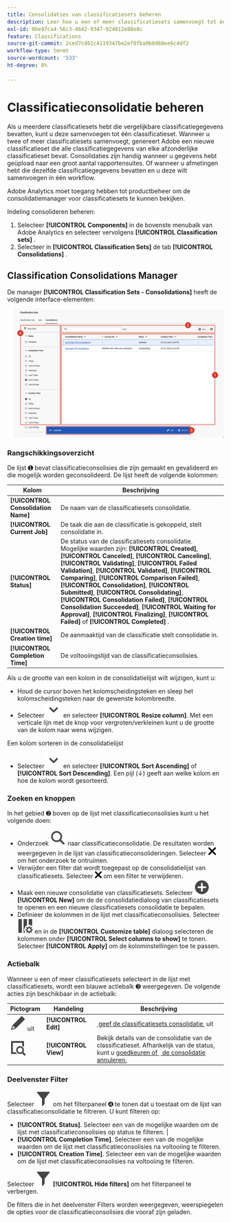 ```yaml
---
title: Consolidaties van classificatiesets beheren
description: Leer hoe u een of meer classificatiesets samenvoegt tot één classificatieset.
exl-id: 0be97ca4-56c3-4642-9347-924812e88e8c
feature: Classifications
source-git-commit: 2ced7cd61c4119347be2ef0fba9b8d60ee6c4df2
workflow-type: tm+mt
source-wordcount: '533'
ht-degree: 0%

---
```


# Classificatieconsolidatie beheren

Als u meerdere classificatiesets hebt die vergelijkbare classificatiegegevens bevatten, kunt u deze samenvoegen tot één classificatieset. Wanneer u twee of meer classificatiesets samenvoegt, genereert Adobe een nieuwe classificatieset die alle classificatiegegevens van elke afzonderlijke classificatieset bevat. Consolidaties zijn handig wanneer u gegevens hebt geüpload naar een groot aantal rapportensuites. Of wanneer u afmetingen hebt die dezelfde classificatiegegevens bevatten en u deze wilt samenvoegen in één workflow.

Adobe Analytics moet toegang hebben tot productbeheer om de consolidatiemanager voor classificatiesets te kunnen bekijken.



Indeling consolideren beheren:

1. Selecteer **[!UICONTROL Components]** in de bovenste menubalk van Adobe Analytics en selecteer vervolgens **[!UICONTROL Classification sets]** .
1. Selecteer in **[!UICONTROL Classification Sets]** de tab **[!UICONTROL Consolidations]** .


## Classification Consolidations Manager

De manager **[!UICONTROL Classification Sets - Consolidations]** heeft de volgende interface-elementen:

![&#x200B; de Reeksen van Classificaties - de Manager van Consolidaties &#x200B;](assets/classifications-sets-consolidations.png)



### Rangschikkingsoverzicht

De lijst ➊ bevat classificatieconsolisies die zijn gemaakt en gevalideerd en die mogelijk worden geconsolideerd. De lijst heeft de volgende kolommen:

| Kolom | Beschrijving |
|---|---|
| **[!UICONTROL Consolidation Name]** | De naam van de classificatiesets consolidatie. |
| **[!UICONTROL Current Job]** | De taak die aan de classificatie is gekoppeld, stelt consolidatie in. |
| **[!UICONTROL Status]** | De status van de classificatiesets consolidatie. Mogelijke waarden zijn: **[!UICONTROL Created]**, **[!UICONTROL Canceled]**, **[!UICONTROL Canceling]**, **[!UICONTROL Validating]**, **[!UICONTROL Failed Validation]**, **[!UICONTROL Validated]**, **[!UICONTROL Comparing]**, **[!UICONTROL Comparison Failed]**, **[!UICONTROL Consolidation]**, **[!UICONTROL Submitted]**, **[!UICONTROL Consolidating]**, **[!UICONTROL Consolidation Failed]**, **[!UICONTROL Consolidation Succeeded]**, **[!UICONTROL Waiting for Approval]**, **[!UICONTROL Finalizing]**, **[!UICONTROL Failed]** of **[!UICONTROL Completed]** . |
| **[!UICONTROL Creation time]** | De aanmaaktijd van de classificatie stelt consolidatie in. |
| **[!UICONTROL Completion Time]** | De voltooiingstijd van de classificatieconsolisies. |


Als u de grootte van een kolom in de consolidatielijst wilt wijzigen, kunt u:

* Houd de cursor boven het kolomscheidingsteken en sleep het kolomscheidingsteken naar de gewenste kolombreedte.
* Selecteer ![&#x200B; ChevronDown &#x200B;](/help/assets/icons/ChevronDown.svg) en selecteer **[!UICONTROL Resize column]**. Met een verticale lijn met de knop voor vergroten/verkleinen kunt u de grootte van de kolom naar wens wijzigen.

Een kolom sorteren in de consolidatielijst

* Selecteer ![&#x200B; ChevronDown &#x200B;](/help/assets/icons/ChevronDown.svg) en selecteer **[!UICONTROL Sort Ascending]** of **[!UICONTROL Sort Descending]**. Een pijl (↓) geeft aan welke kolom en hoe de kolom wordt gesorteerd.

### Zoeken en knoppen

In het gebied ➋ boven op de lijst met classificatieconsolisies kunt u het volgende doen:

* Onderzoek ![&#x200B; Onderzoek &#x200B;](/help/assets/icons/Search.svg) naar classificatieconsolidatie. De resultaten worden weergegeven in de lijst van classificatieconsolideringen. Selecteer ![&#x200B; CrossSize200 &#x200B;](/help/assets/icons/CrossSize200.svg) om het onderzoek te ontruimen.
* Verwijder een filter dat wordt toegepast op de consolidatielijst van classificatiesets. Selecteer ![&#x200B; CrossSize100 &#x200B;](/help/assets/icons/CrossSize100.svg) om een filter te verwijderen.
* Maak een nieuwe consolidatie van classificatiesets. Selecteer ![&#x200B; AddCircle &#x200B;](/help/assets/icons/AddCircle.svg) **[!UICONTROL New]** om de de consolidatiedialoog van classificatiesets te openen en een nieuwe classificatiesets consolidatie te bepalen.
* Definieer de kolommen in de lijst met classificatieconsolisies. Selecteer ![&#x200B; ColumnSetting &#x200B;](/help/assets/icons/ColumnSetting.svg) en in de **[!UICONTROL Customize table]** dialoog selecteren de kolommen onder **[!UICONTROL Select columns to show]** te tonen. Selecteer **[!UICONTROL Apply]** om de kolominstellingen toe te passen.


### Actiebalk

Wanneer u een of meer classificatiesets selecteert in de lijst met classificatiesets, wordt een blauwe actiebalk ➌ weergegeven. De volgende acties zijn beschikbaar in de actiebalk:

| Pictogram | Handeling | Beschrijving |
|---|---|---|
| ![&#x200B; geeft &#x200B;](/help/assets/icons/Edit.svg) uit | **[!UICONTROL Edit]** | [&#x200B; geef de classificatiesets consolidatie &#x200B;](process.md#edit-a-consolidation) uit |
| ![&#x200B; ViewDetail &#x200B;](/help/assets/icons/ViewDetail.svg) | **[!UICONTROL View]** | Bekijk details van de consolidatie van de classificatieset. Afhankelijk van de status, kunt u [&#x200B; goedkeuren of &#x200B;](process.md#approve) [&#x200B; de consolidatie annuleren.](process.md#cancel) |


### Deelvenster Filter

Selecteer ![&#x200B; Filter &#x200B;](/help/assets/icons/Filter.svg) om het filterpaneel ➍ te tonen dat u toestaat om de lijst van classificatieconsolidatie te filtreren. U kunt filteren op:

* **[!UICONTROL Status]**. Selecteer een van de mogelijke waarden om de lijst met classificatieconsolisies op status te filteren. |
* **[!UICONTROL Completion Time]**. Selecteer een van de mogelijke waarden om de lijst met classificatieconsolisies na voltooiing te filteren.
* **[!UICONTROL Creation Time]**. Selecteer een van de mogelijke waarden om de lijst met classificatieconsolisies na voltooiing te filteren.


Selecteer ![&#x200B; Filter &#x200B;](/help/assets/icons/Filter.svg) **[!UICONTROL Hide filters]** om het filterpaneel te verbergen.

De filters die in het deelvenster Filters worden weergegeven, weerspiegelen de opties voor de classificatieconsolisies die vooraf zijn geladen.


<!--

**[!UICONTROL Components]** > **[!UICONTROL Classification sets]** > **[!UICONTROL Consolidations]**

Once a consolidation is run, the original classification sets are removed, with the consolidated classification set taking their place. Click **[!UICONTROL Add]** to [Create a consolidation](process.md).

## Filter classification sets

The left side of the Classification set consolidation manager provides filter settings to locate the desired consolidation. Clicking the filter icon toggles the filter settings visibility. You can filter consolidations by **[!UICONTROL Status]**, **[!UICONTROL Completion time]**, or **[!UICONTROL Creation time]**.

![Classification set consolidation filters](../../assets/classification-set-consolidation-filters.png)

Additional filter options are available above the Classification set consolidation manager columns:

* **[!UICONTROL Search by title]**: Search for consolidations by name.
* **Show/Hide columns**: Toggle visibility for any column besides [!UICONTROL Name].

## Classification set consolidation manager columns

The following columns are available in the Classification set consolidation manager:

* **[!UICONTROL Name]**: The name of the consolidation.
* **[!UICONTROL Current job]**: The current job. 
* **[!UICONTROL Status]**: The status of the consolidation. 
* **[!UICONTROL Creation date]**: The date and time that the consolidation was created.
* **[!UICONTROL Completion date]**: The date and time that the consolidation completed (or failed).

-->
